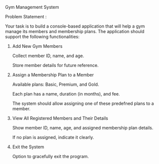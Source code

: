 Gym Management System

Problem Statement :

Your task is to build a console-based application that will help a gym manage its members and membership plans. The application should support the following functionalities:
1. Add New Gym Members
   
      Collect member ID, name, and age.
   
      Store member details for future reference.

2. Assign a Membership Plan to a Member
   
      Available plans: Basic, Premium, and Gold.
   
      Each plan has a name, duration (in months), and fee.
   
      The system should allow assigning one of these predefned plans to a member.

3. View All Registered Members and Their Details
   
      Show member ID, name, age, and assigned membership plan details.
   
      If no plan is assigned, indicate it clearly.

4. Exit the System
   
      Option to gracefully exit the program.
